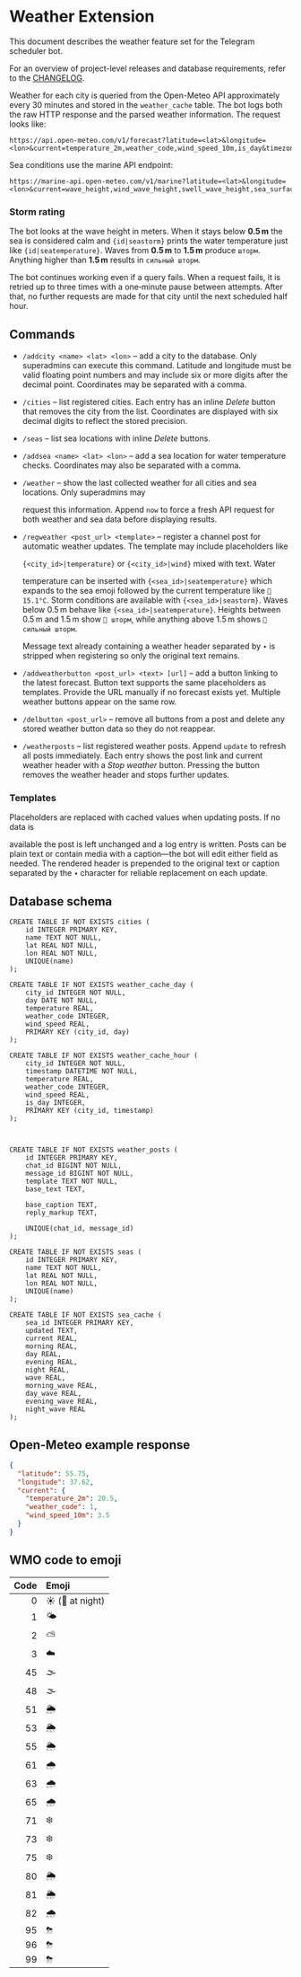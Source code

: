 # Weather Extension

This document describes the weather feature set for the Telegram scheduler bot.

For an overview of project-level releases and database requirements, refer to the [CHANGELOG](../CHANGELOG.md).

Weather for each city is queried from the Open-Meteo API approximately every 30
minutes and stored in the `weather_cache` table. The bot logs both the raw HTTP
response and the parsed weather information. The request looks like:

```
https://api.open-meteo.com/v1/forecast?latitude=<lat>&longitude=<lon>&current=temperature_2m,weather_code,wind_speed_10m,is_day&timezone=auto
```

Sea conditions use the marine API endpoint:

```
https://marine-api.open-meteo.com/v1/marine?latitude=<lat>&longitude=<lon>&current=wave_height,wind_wave_height,swell_wave_height,sea_surface_temperature,sea_level_height_msl&hourly=wave_height,wind_wave_height,swell_wave_height,sea_surface_temperature&daily=wave_height_max,wind_wave_height_max,swell_wave_height_max&forecast_days=2&timezone=auto
```

### Storm rating

The bot looks at the wave height in meters. When it stays below **0.5 m** the
sea is considered calm and `{id|seastorm}` prints the water temperature just
like `{id|seatemperature}`. Waves from **0.5 m** to **1.5 m** produce
`шторм`. Anything higher than **1.5 m** results in `сильный шторм`.

The bot continues working even if a query fails. When a request fails, it is
retried up to three times with a one‑minute pause between attempts. After that,
no further requests are made for that city until the next scheduled half hour.



## Commands

- `/addcity <name> <lat> <lon>` – add a city to the database. Only superadmins can
  execute this command. Latitude and longitude must be valid floating point numbers
  and may include six or more digits after the decimal point. Coordinates may be
  separated with a comma.
- `/cities` – list registered cities. Each entry has an inline *Delete* button that
  removes the city from the list. Coordinates are displayed with six decimal digits
  to reflect the stored precision.

- `/seas` – list sea locations with inline *Delete* buttons.
- `/addsea <name> <lat> <lon>` – add a sea location for water temperature checks.
  Coordinates may also be separated with a comma.
- `/weather` – show the last collected weather for all cities and sea locations. Only superadmins may


  request this information. Append `now` to force a fresh API request for both
  weather and sea data before displaying results.
- `/regweather <post_url> <template>` – register a channel post for automatic
  weather updates. The template may include placeholders like

  `{<city_id>|temperature}` or `{<city_id>|wind}` mixed with text. Water

  temperature can be inserted with `{<sea_id>|seatemperature}` which expands to
  the sea emoji followed by the current temperature like `🌊 15.1°C`. Storm
  conditions are available with `{<sea_id>|seastorm}`. Waves below 0.5 m behave
  like `{<sea_id>|seatemperature}`. Heights between 0.5 m and 1.5 m show
  `🌊 шторм`, while anything above 1.5 m shows `🌊 сильный шторм`.

  Message text already containing a weather header separated by `∙` is stripped
  when registering so only the original text remains.

 - `/addweatherbutton <post_url> <text> [url]` – add a button linking to the latest forecast. Button text supports the same placeholders as templates. Provide the URL manually if no forecast exists yet. Multiple weather buttons appear on the same row.
- `/delbutton <post_url>` – remove all buttons from a post and delete any stored weather button data so they do not reappear.


- `/weatherposts` – list registered weather posts. Append `update` to refresh all posts immediately. Each entry shows the post link and current weather header with a *Stop weather* button. Pressing the button removes the weather header and stops further updates.

### Templates

Placeholders are replaced with cached values when updating posts. If no data is

available the post is left unchanged and a log entry is written. Posts can be
plain text or contain media with a caption—the bot will edit either field as
needed. The rendered header is prepended to the original text or caption
separated by the `∙` character for reliable replacement on each update.




## Database schema

```
CREATE TABLE IF NOT EXISTS cities (
    id INTEGER PRIMARY KEY,
    name TEXT NOT NULL,
    lat REAL NOT NULL,
    lon REAL NOT NULL,
    UNIQUE(name)
);

CREATE TABLE IF NOT EXISTS weather_cache_day (
    city_id INTEGER NOT NULL,
    day DATE NOT NULL,
    temperature REAL,
    weather_code INTEGER,
    wind_speed REAL,
    PRIMARY KEY (city_id, day)
);

CREATE TABLE IF NOT EXISTS weather_cache_hour (
    city_id INTEGER NOT NULL,
    timestamp DATETIME NOT NULL,
    temperature REAL,
    weather_code INTEGER,
    wind_speed REAL,
    is_day INTEGER,
    PRIMARY KEY (city_id, timestamp)
);



CREATE TABLE IF NOT EXISTS weather_posts (
    id INTEGER PRIMARY KEY,
    chat_id BIGINT NOT NULL,
    message_id BIGINT NOT NULL,
    template TEXT NOT NULL,
    base_text TEXT,

    base_caption TEXT,
    reply_markup TEXT,

    UNIQUE(chat_id, message_id)
);

CREATE TABLE IF NOT EXISTS seas (
    id INTEGER PRIMARY KEY,
    name TEXT NOT NULL,
    lat REAL NOT NULL,
    lon REAL NOT NULL,
    UNIQUE(name)
);

CREATE TABLE IF NOT EXISTS sea_cache (
    sea_id INTEGER PRIMARY KEY,
    updated TEXT,
    current REAL,
    morning REAL,
    day REAL,
    evening REAL,
    night REAL,
    wave REAL,
    morning_wave REAL,
    day_wave REAL,
    evening_wave REAL,
    night_wave REAL
);
```

## Open-Meteo example response

```json
{
  "latitude": 55.75,
  "longitude": 37.62,
  "current": {
    "temperature_2m": 20.5,
    "weather_code": 1,
    "wind_speed_10m": 3.5
  }
}
```

## WMO code to emoji

| Code | Emoji |
|-----:|:------|
| 0 | ☀️ (🌙 at night) |
| 1 | 🌤 |
| 2 | ⛅ |
| 3 | ☁️ |
| 45 | 🌫 |
| 48 | 🌫 |
| 51 | 🌦 |
| 53 | 🌦 |
| 55 | 🌦 |
| 61 | 🌧 |
| 63 | 🌧 |
| 65 | 🌧 |
| 71 | ❄️ |
| 73 | ❄️ |
| 75 | ❄️ |
| 80 | 🌦 |
| 81 | 🌦 |
| 82 | 🌧 |
| 95 | ⛈ |
| 96 | ⛈ |
| 99 | ⛈ |
```

